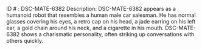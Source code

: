 ID # : DSC-MATE-6382
Description: DSC-MATE-6382 appears as a humanoid robot that resembles a human male car salesman. He has normal glasses covering his eyes, a retro cap on his head, a jade earring on his left ear, a gold chain around his neck, and a cigarette in his mouth. DSC-MATE-6382 shows a charismatic personality, often striking up conversations with others quickly.